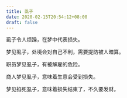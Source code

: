 ```yaml
---
title: 虱子
date: 2020-02-15T20:54:12+08:00
draft: false
---
```


虱子令人烦躁，在梦中代表损失。



梦见虱子，处境会对自己不利，需要提防被人暗算。



职员梦见虱子，有被解雇的危险。



商人梦见虱子，意味着生意会受到损失。



梦见掐死虱子，意味着损失结束了，不久要发财。

